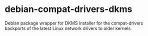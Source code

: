 debian-compat-drivers-dkms
==========================

Debian package wrapper for DKMS installer for the compat-drivers backports of the latest Linux network drivers to older kernels